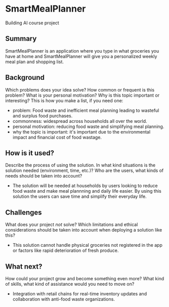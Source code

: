 # SmartMealPlanner
Building AI course project


## Summary
SmartMealPlanner is an application where you type in what groceries you have at home and SmartMealPlanner will give you a personalized weekly meal plan and shopping list.
## Background
Which problems does your idea solve? How common or frequent is this problem? What is your personal motivation? Why is this topic important or interesting?
This is how you make a list, if you need one:
* problem: Food waste and inefficient meal planning leading to wasteful and surplus food purchases.
* commonness: widespread across households all over the world.
* personal motivation: reducing food waste and simplifying meal planning.
* why the topic is important: it's important due to the environmental impact and financial cost of food wastage.
## How is it used?
Describe the process of using the solution. In what kind situations is the solution needed (environment, time, etc.)? Who are the users, what kinds of needs should be taken into account?
* The solution will be needed at households by users looking to reduce food waste and make meal plannning and daily life easier. By using this solution the users can save time and simplify their everyday life.

## Challenges
What does your project _not_ solve? Which limitations and ethical considerations should be taken into account when deploying a solution like this?
* This solution cannot handle physical groceries not registered in the app or factors like rapid deterioration of fresh produce.

## What next?
How could your project grow and become something even more? What kind of skills, what kind of assistance would you  need to move on? 
* Integration with retail chains for real-time inventory updates and collaboration with anti-food waste organizations.
